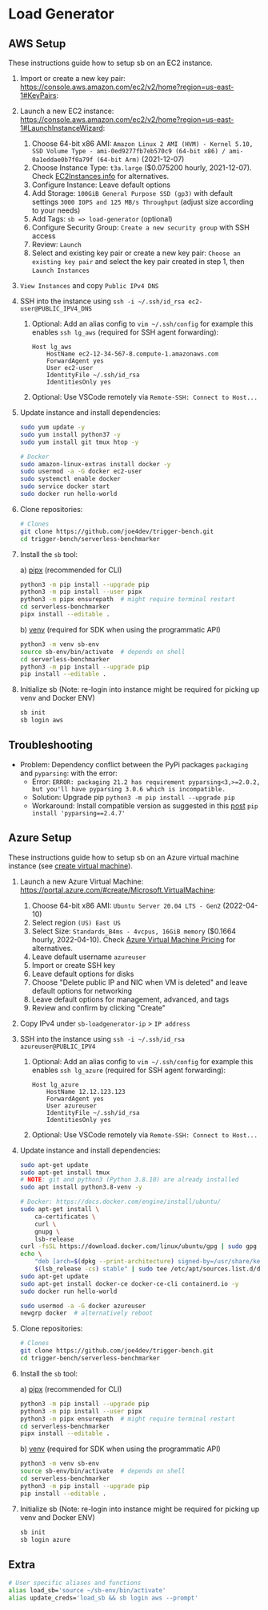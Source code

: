 # Load Generator

## AWS Setup

These instructions guide how to setup sb on an EC2 instance.

1. Import or create a new key pair: https://console.aws.amazon.com/ec2/v2/home?region=us-east-1#KeyPairs:
2. Launch a new EC2 instance: https://console.aws.amazon.com/ec2/v2/home?region=us-east-1#LaunchInstanceWizard:
    1. Choose 64-bit x86 AMI: `Amazon Linux 2 AMI (HVM) - Kernel 5.10, SSD Volume Type - ami-0ed9277fb7eb570c9 (64-bit x86) / ami-0a1eddae0b7f0a79f (64-bit Arm)` (2021-12-07)
    2. Choose Instance Type: `t3a.large` ($0.075200 hourly, 2021-12-07). Check [EC2Instances.info](https://instances.vantage.sh/) for alternatives.
    3. Configure Instance: Leave default options
    4. Add Storage: `100GiB General Purpose SSD (gp3)` with default settings `3000 IOPS and 125 MB/s Throughput` (adjust size according to your needs)
    5. Add Tags: `sb => load-generator` (optional)
    6. Configure Security Group: `Create a new security group` with SSH access
    7. Review: `Launch`
    8. Select and existing key pair or create a new key pair: `Choose an existing key pair` and select the key pair created in step 1, then `Launch Instances`
3. `View Instances` and copy `Public IPv4 DNS`
4. SSH into the instance using `ssh -i ~/.ssh/id_rsa ec2-user@PUBLIC_IPV4_DNS`
    1. Optional: Add an alias config to `vim ~/.ssh/config` for example this enables `ssh lg_aws` (required for SSH agent forwarding):

        ```none
        Host lg_aws
            HostName ec2-12-34-567-8.compute-1.amazonaws.com
            ForwardAgent yes
            User ec2-user
            IdentityFile ~/.ssh/id_rsa
            IdentitiesOnly yes
        ```

    2. Optional: Use VSCode remotely via `Remote-SSH: Connect to Host...`

5. Update instance and install dependencies:

    ```sh
    sudo yum update -y
    sudo yum install python37 -y
    sudo yum install git tmux htop -y

    # Docker
    sudo amazon-linux-extras install docker -y
    sudo usermod -a -G docker ec2-user
    sudo systemctl enable docker
    sudo service docker start
    sudo docker run hello-world
    ```

6. Clone repositories:

    ```sh
    # Clones
    git clone https://github.com/joe4dev/trigger-bench.git
    cd trigger-bench/serverless-benchmarker
    ```

7. Install the `sb` tool:

    a) [pipx](https://packaging.python.org/guides/installing-stand-alone-command-line-tools/) (recommended for CLI)

    ```bash
    python3 -m pip install --upgrade pip
    python3 -m pip install --user pipx
    python3 -m pipx ensurepath  # might require terminal restart
    cd serverless-benchmarker
    pipx install --editable .
    ```

    b) [venv](https://docs.python.org/3/library/venv.html) (required for SDK when using the programmatic API)

    ```bash
    python3 -m venv sb-env
    source sb-env/bin/activate  # depends on shell
    cd serverless-benchmarker
    python3 -m pip install --upgrade pip
    pip install --editable .
    ```

8. Initialize sb (Note: re-login into instance might be required for picking up venv and Docker ENV)

    ```sh
    sb init
    sb login aws
    ```

## Troubleshooting

* Problem: Dependency conflict between the PyPi packages `packaging` and `pyparsing`: with the error:
  * Error: `ERROR: packaging 21.2 has requirement pyparsing<3,>=2.0.2, but you'll have pyparsing 3.0.6 which is incompatible.`
  * Solution: Upgrade pip `python3 -m pip install --upgrade pip`
  * Workaround: Install compatible version as suggested in this [post](https://stackoverflow.com/questions/69936420/google-cloud-platform-app-deploy-failure-due-to-pyparsing) `pip install 'pyparsing==2.4.7'`

## Azure Setup

These instructions guide how to setup sb on an Azure virtual machine instance (see [create virtual machine](https://docs.microsoft.com/en-us/azure/virtual-machines/windows/quick-create-portal)).

1. Launch a new Azure Virtual Machine: https://portal.azure.com/#create/Microsoft.VirtualMachine:
    1. Choose 64-bit x86 AMI: `Ubuntu Server 20.04 LTS - Gen2` (2022-04-10)
    2. Select region `(US) East US`
    3. Select Size: `Standards_B4ms - 4vcpus, 16GiB memory` ($0.1664 hourly, 2022-04-10). Check [Azure Virtual Machine Pricing](https://azure.microsoft.com/en-us/pricing/details/virtual-machines/linux/#pricing) for alternatives.
    4. Leave default username `azureuser`
    5. Import or create SSH key
    6. Leave default options for disks
    7. Choose "Delete public IP and NIC when VM is deleted" and leave default options for networking
    8. Leave default options for management, advanced, and tags
    9. Review and confirm by clicking "Create"
2. Copy IPv4 under `sb-loadgenerator-ip` > `IP address`
3. SSH into the instance using `ssh -i ~/.ssh/id_rsa azureuser@PUBLIC_IPV4`
    1. Optional: Add an alias config to `vim ~/.ssh/config` for example this enables `ssh lg_azure` (required for SSH agent forwarding):

        ```none
        Host lg_azure
            HostName 12.12.123.123
            ForwardAgent yes
            User azureuser
            IdentityFile ~/.ssh/id_rsa
            IdentitiesOnly yes
        ```

    2. Optional: Use VSCode remotely via `Remote-SSH: Connect to Host...`
4. Update instance and install dependencies:

    ```sh
    sudo apt-get update
    sudo apt-get install tmux
    # NOTE: git and python3 (Python 3.8.10) are already installed
    sudo apt install python3.8-venv -y

    # Docker: https://docs.docker.com/engine/install/ubuntu/
    sudo apt-get install \
        ca-certificates \
        curl \
        gnupg \
        lsb-release
    curl -fsSL https://download.docker.com/linux/ubuntu/gpg | sudo gpg --dearmor -o /usr/share/keyrings/docker-archive-keyring.gpg
    echo \
        "deb [arch=$(dpkg --print-architecture) signed-by=/usr/share/keyrings/docker-archive-keyring.gpg] https://download.docker.com/linux/ubuntu \
        $(lsb_release -cs) stable" | sudo tee /etc/apt/sources.list.d/docker.list > /dev/null
    sudo apt-get update
    sudo apt-get install docker-ce docker-ce-cli containerd.io -y
    sudo docker run hello-world

    sudo usermod -a -G docker azureuser
    newgrp docker  # alternatively reboot
    ```

5. Clone repositories:

    ```sh
    # Clones
    git clone https://github.com/joe4dev/trigger-bench.git
    cd trigger-bench/serverless-benchmarker
    ```

7. Install the `sb` tool:

    a) [pipx](https://packaging.python.org/guides/installing-stand-alone-command-line-tools/) (recommended for CLI)

    ```bash
    python3 -m pip install --upgrade pip
    python3 -m pip install --user pipx
    python3 -m pipx ensurepath  # might require terminal restart
    cd serverless-benchmarker
    pipx install --editable .
    ```

    b) [venv](https://docs.python.org/3/library/venv.html) (required for SDK when using the programmatic API)

    ```bash
    python3 -m venv sb-env
    source sb-env/bin/activate  # depends on shell
    cd serverless-benchmarker
    python3 -m pip install --upgrade pip
    pip install --editable .
    ```

8. Initialize sb (Note: re-login into instance might be required for picking up venv and Docker ENV)

    ```sh
    sb init
    sb login azure
    ```

## Extra

```sh .bashrc
# User specific aliases and functions
alias load_sb='source ~/sb-env/bin/activate'
alias update_creds='load_sb && sb login aws --prompt'
```
